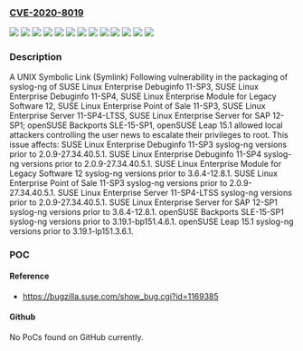 ### [CVE-2020-8019](https://cve.mitre.org/cgi-bin/cvename.cgi?name=CVE-2020-8019)
![](https://img.shields.io/static/v1?label=Product&message=SUSE%20Linux%20Enterprise%20Debuginfo%2011-SP3&color=blue)
![](https://img.shields.io/static/v1?label=Product&message=SUSE%20Linux%20Enterprise%20Debuginfo%2011-SP4&color=blue)
![](https://img.shields.io/static/v1?label=Product&message=SUSE%20Linux%20Enterprise%20Module%20for%20Legacy%20Software%2012&color=blue)
![](https://img.shields.io/static/v1?label=Product&message=SUSE%20Linux%20Enterprise%20Point%20of%20Sale%2011-SP3&color=blue)
![](https://img.shields.io/static/v1?label=Product&message=SUSE%20Linux%20Enterprise%20Server%2011-SP4-LTSS&color=blue)
![](https://img.shields.io/static/v1?label=Product&message=SUSE%20Linux%20Enterprise%20Server%20for%20SAP%2012-SP1&color=blue)
![](https://img.shields.io/static/v1?label=Product&message=openSUSE%20Backports%20SLE-15-SP1&color=blue)
![](https://img.shields.io/static/v1?label=Product&message=openSUSE%20Leap%2015.1&color=blue)
![](https://img.shields.io/static/v1?label=Version&message=syslog-ng%3C%202.0.9-27.34.40.5.1%20&color=brighgreen)
![](https://img.shields.io/static/v1?label=Version&message=syslog-ng%3C%203.19.1-bp151.4.6.1%20&color=brighgreen)
![](https://img.shields.io/static/v1?label=Version&message=syslog-ng%3C%203.19.1-lp151.3.6.1%20&color=brighgreen)
![](https://img.shields.io/static/v1?label=Version&message=syslog-ng%3C%203.6.4-12.8.1%20&color=brighgreen)
![](https://img.shields.io/static/v1?label=Vulnerability&message=CWE-61%3A%20UNIX%20Symbolic%20Link%20(Symlink)%20Following&color=brighgreen)

### Description

A UNIX Symbolic Link (Symlink) Following vulnerability in the packaging of syslog-ng of SUSE Linux Enterprise Debuginfo 11-SP3, SUSE Linux Enterprise Debuginfo 11-SP4, SUSE Linux Enterprise Module for Legacy Software 12, SUSE Linux Enterprise Point of Sale 11-SP3, SUSE Linux Enterprise Server 11-SP4-LTSS, SUSE Linux Enterprise Server for SAP 12-SP1; openSUSE Backports SLE-15-SP1, openSUSE Leap 15.1 allowed local attackers controlling the user news to escalate their privileges to root. This issue affects: SUSE Linux Enterprise Debuginfo 11-SP3 syslog-ng versions prior to 2.0.9-27.34.40.5.1. SUSE Linux Enterprise Debuginfo 11-SP4 syslog-ng versions prior to 2.0.9-27.34.40.5.1. SUSE Linux Enterprise Module for Legacy Software 12 syslog-ng versions prior to 3.6.4-12.8.1. SUSE Linux Enterprise Point of Sale 11-SP3 syslog-ng versions prior to 2.0.9-27.34.40.5.1. SUSE Linux Enterprise Server 11-SP4-LTSS syslog-ng versions prior to 2.0.9-27.34.40.5.1. SUSE Linux Enterprise Server for SAP 12-SP1 syslog-ng versions prior to 3.6.4-12.8.1. openSUSE Backports SLE-15-SP1 syslog-ng versions prior to 3.19.1-bp151.4.6.1. openSUSE Leap 15.1 syslog-ng versions prior to 3.19.1-lp151.3.6.1.

### POC

#### Reference
- https://bugzilla.suse.com/show_bug.cgi?id=1169385

#### Github
No PoCs found on GitHub currently.

